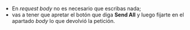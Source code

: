 * En _request body_ no es necesario que escribas nada;
* vas a tener que apretar el botón que diga **Send All** y luego fijarte en el apartado _body_ lo que devolvió la petición.